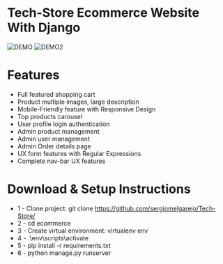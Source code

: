 # Tech-Store Ecommerce Website With Django

![DEMO](https://raw.github.com/sergiomelgarejo/Tech-Store/blob/master/static/demo.png)
![DEMO2](https://raw.github.com/sergiomelgarejo/Tech-Store/blob/master/static/demo2.png)

# Features
* Full featured shopping cart
* Product multiple images, large description
* Mobile-Friendly feature with Responsive Design
* Top products carousel
* User profile login authentication
* Admin product management
* Admin user management
* Admin Order details page
* UX form features with Regular Expressions
* Complete nav-bar UX features


# Download & Setup Instructions

* 1 - Clone project: git clone https://github.com/sergiomelgarejo/Tech-Store/
* 2 - cd ecommerce
* 3 - Create virtual environment: virtualenv env
* 4 - .\env\scripts\activate
* 5 - pip install -r requirements.txt
* 6 - python manage.py runserver
